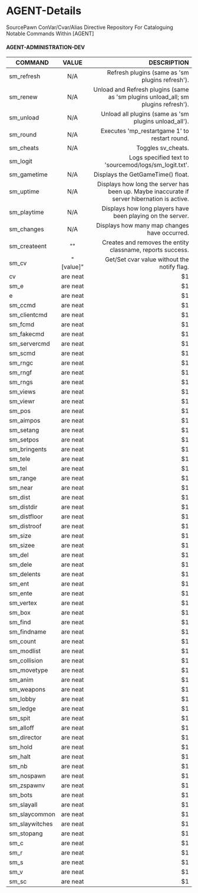 # AGENT-Details
SourcePawn ConVar/Cvar/Alias Directive Repository For Cataloguing Notable Commands Within [AGENT]

<p align="center">

#### AGENT-ADMINISTRATION-DEV
  
|   COMMAND           |    VALUE         | DESCRIPTION  |
| ------------------- |:----------------:| ------------:|
| sm_refresh     |      N/A      | Refresh plugins (same as 'sm plugins refresh'). |
| sm_renew       |      N/A      | Unload and Refresh plugins (same as 'sm plugins unload_all; sm plugins refresh'). |
| sm_unload      |      N/A      | Unload all plugins (same as 'sm plugins unload_all'). |
| sm_round       |      N/A      | Executes 'mp_restartgame 1' to restart round. |
| sm_cheats      |      N/A      | Toggles sv_cheats. |
| sm_logit       |     <text>    | Logs specified text to 'sourcemod/logs/sm_logit.txt'. |
| sm_gametime    |      N/A      | Displays the GetGameTime() float. |
| sm_uptime      |      N/A      | Displays how long the server has been up. Maybe inaccurate if server hibernation is active. |
| sm_playtime    |      N/A      | Displays how long players have been playing on the server. |
| sm_changes     |      N/A      | Displays how many map changes have occurred. |
| sm_createent   |  "<classname>" | Creates and removes the entity classname, reports success. |
| sm_cv          | "<cvar> [value]" | Get/Set cvar value without the notify flag. |
| cv             | are neat      |    $1 |
| sm_e           | are neat      |    $1 |
| e              | are neat      |    $1 |
| sm_ccmd        | are neat      |    $1 |
| sm_clientcmd   | are neat      |    $1 |
| sm_fcmd        | are neat      |    $1 |
| sm_fakecmd     | are neat      |    $1 |
| sm_servercmd   | are neat      |    $1 |
| sm_scmd        | are neat      |    $1 |
| sm_rngc        | are neat      |    $1 |
| sm_rngf        | are neat      |    $1 |
| sm_rngs        | are neat      |    $1 |
| sm_views       | are neat      |    $1 |
| sm_viewr       | are neat      |    $1 |
| sm_pos         | are neat      |    $1 |
| sm_aimpos      | are neat      |    $1 |
| sm_setang      | are neat      |    $1 |
| sm_setpos      | are neat      |    $1 |
| sm_bringents   | are neat      |    $1 |
| sm_tele        | are neat      |    $1 |
| sm_tel         | are neat      |    $1 |
| sm_range       | are neat      |    $1 |
| sm_near        | are neat      |    $1 |
| sm_dist        | are neat      |    $1 |
| sm_distdir     | are neat      |    $1 |
| sm_distfloor   | are neat      |    $1 |
| sm_distroof    | are neat      |    $1 |
| sm_size        | are neat      |    $1 |
| sm_sizee       | are neat      |    $1 |
| sm_del         | are neat      |    $1 |
| sm_dele        | are neat      |    $1 |
| sm_delents     | are neat      |    $1 |
| sm_ent         | are neat      |    $1 |
| sm_ente        | are neat      |    $1 |
| sm_vertex      | are neat      |    $1 |
| sm_box         | are neat      |    $1 |
| sm_find        | are neat      |    $1 |
| sm_findname    | are neat      |    $1 |
| sm_count       | are neat      |    $1 |
| sm_modlist     | are neat      |    $1 |
| sm_collision   | are neat      |    $1 |
| sm_movetype    | are neat      |    $1 |
| sm_anim        | are neat      |    $1 |
| sm_weapons     | are neat      |    $1 |
| sm_lobby       | are neat      |    $1 |
| sm_ledge       | are neat      |    $1 |
| sm_spit        | are neat      |    $1 |
| sm_alloff      | are neat      |    $1 |
| sm_director    | are neat      |    $1 |
| sm_hold        | are neat      |    $1 |
| sm_halt        | are neat      |    $1 |
| sm_nb          | are neat      |    $1 |
| sm_nospawn     | are neat      |    $1 |
| sm_zspawnv     | are neat      |    $1 |
| sm_bots        | are neat      |    $1 |
| sm_slayall     | are neat      |    $1 |
| sm_slaycommon  | are neat      |    $1 |
| sm_slaywitches | are neat      |    $1 |
| sm_stopang     | are neat      |    $1 |
| sm_c           | are neat      |    $1 |
| sm_r           | are neat      |    $1 |
| sm_s           | are neat      |    $1 |
| sm_v           | are neat      |    $1 |
| sm_sc          | are neat      |    $1 |
  
</p>
